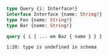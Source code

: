 ```graphql
type Query {i: Interface!}
interface Interface {name: String!}
type Foo {name: String!}
type Bar {name: String!}
```

```graphql
query { i { ... on Baz { name } } }
```

```
1:20: type is undefined in schema
```